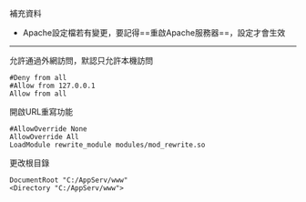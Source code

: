 補充資料
- Apache設定檔若有變更，要記得==重啟Apache服務器==，設定才會生效

---

允許通過外網訪問，默認只允許本機訪問
```
#Deny from all
#Allow from 127.0.0.1
Allow from all
```

開啟URL重寫功能
```
#AllowOverride None
AllowOverride All
LoadModule rewrite_module modules/mod_rewrite.so
```

更改根目錄
```
DocumentRoot "C:/AppServ/www"
<Directory "C:/AppServ/www">
```
